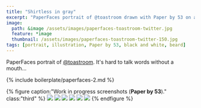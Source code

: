```yaml
---
title: "Shirtless in gray"
excerpt: "PaperFaces portrait of @toastroom drawn with Paper by 53 on an iPad."
image: 
  path: &image /assets/images/paperfaces-toastroom-twitter.jpg 
  feature: *image
  thumbnail: /assets/images/paperfaces-toastroom-twitter-150.jpg
tags: [portrait, illustration, Paper by 53, black and white, beard]
---
```


PaperFaces portrait of [@toastroom](https://twitter.com/toastroom). It's hard to talk words without a mouth…

{% include boilerplate/paperfaces-2.md %}

{% figure caption:"Work in progress screenshots (**Paper by 53**)." class:"third" %}
[![](/assets/images/paperfaces-toastroom-process-1-600.jpg)](/assets/images/paperfaces-toastroom-process-1-lg.jpg)
[![](/assets/images/paperfaces-toastroom-process-2-600.jpg)](/assets/images/paperfaces-toastroom-process-2-lg.jpg)
[![](/assets/images/paperfaces-toastroom-process-3-600.jpg)](/assets/images/paperfaces-toastroom-process-3-lg.jpg)
[![](/assets/images/paperfaces-toastroom-process-4-600.jpg)](/assets/images/paperfaces-toastroom-process-4-lg.jpg)
[![](/assets/images/paperfaces-toastroom-process-5-600.jpg)](/assets/images/paperfaces-toastroom-process-5-lg.jpg)
[![](/assets/images/paperfaces-toastroom-process-6-600.jpg)](/assets/images/paperfaces-toastroom-process-6-lg.jpg)
{% endfigure %}
